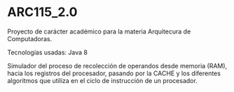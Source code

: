 # ARC115_2.0
Proyecto de carácter académico para la materia Arquitecura de Computadoras.

Tecnologías usadas: Java 8

Simulador del proceso de recolección de operandos desde memoria (RAM), hacia los registros del procesador,
pasando por la CACHE y los diferentes algoritmos que utiliza
en el ciclo de instrucción de un procesador.
